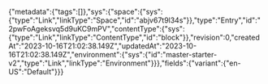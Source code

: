 {"metadata":{"tags":[]},"sys":{"space":{"sys":{"type":"Link","linkType":"Space","id":"abjv67t9l34s"}},"type":"Entry","id":"2pwFoAgeksvq5d9uKC9mPV","contentType":{"sys":{"type":"Link","linkType":"ContentType","id":"block"}},"revision":0,"createdAt":"2023-10-16T21:02:38.149Z","updatedAt":"2023-10-16T21:02:38.149Z","environment":{"sys":{"id":"master-starter-v2","type":"Link","linkType":"Environment"}}},"fields":{"variant":{"en-US":"Default"}}}